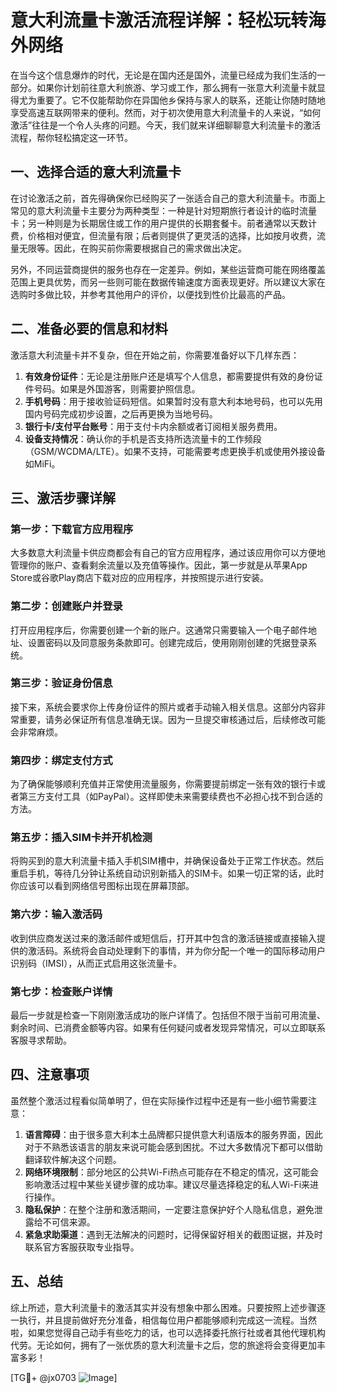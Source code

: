 # 意大利流量卡激活流程详解：轻松玩转海外网络

在当今这个信息爆炸的时代，无论是在国内还是国外，流量已经成为我们生活的一部分。如果你计划前往意大利旅游、学习或工作，那么拥有一张意大利流量卡就显得尤为重要了。它不仅能帮助你在异国他乡保持与家人的联系，还能让你随时随地享受高速互联网带来的便利。然而，对于初次使用意大利流量卡的人来说，“如何激活”往往是一个令人头疼的问题。今天，我们就来详细聊聊意大利流量卡的激活流程，帮你轻松搞定这一环节。

## 一、选择合适的意大利流量卡

在讨论激活之前，首先得确保你已经购买了一张适合自己的意大利流量卡。市面上常见的意大利流量卡主要分为两种类型：一种是针对短期旅行者设计的临时流量卡；另一种则是为长期居住或工作的用户提供的长期套餐卡。前者通常以天数计费，价格相对便宜，但流量有限；后者则提供了更灵活的选择，比如按月收费，流量无限等。因此，在购买前你需要根据自己的需求做出决定。

另外，不同运营商提供的服务也存在一定差异。例如，某些运营商可能在网络覆盖范围上更具优势，而另一些则可能在数据传输速度方面表现更好。所以建议大家在选购时多做比较，并参考其他用户的评价，以便找到性价比最高的产品。

## 二、准备必要的信息和材料

激活意大利流量卡并不复杂，但在开始之前，你需要准备好以下几样东西：

1. **有效身份证件**：无论是注册账户还是填写个人信息，都需要提供有效的身份证件号码。如果是外国游客，则需要护照信息。
2. **手机号码**：用于接收验证码短信。如果暂时没有意大利本地号码，也可以先用国内号码完成初步设置，之后再更换为当地号码。
3. **银行卡/支付平台账号**：用于支付卡内余额或者订阅相关服务费用。
4. **设备支持情况**：确认你的手机是否支持所选流量卡的工作频段（GSM/WCDMA/LTE）。如果不支持，可能需要考虑更换手机或使用外接设备如MiFi。

## 三、激活步骤详解

### 第一步：下载官方应用程序

大多数意大利流量卡供应商都会有自己的官方应用程序，通过该应用你可以方便地管理你的账户、查看剩余流量以及充值等操作。因此，第一步就是从苹果App Store或谷歌Play商店下载对应的应用程序，并按照提示进行安装。

### 第二步：创建账户并登录

打开应用程序后，你需要创建一个新的账户。这通常只需要输入一个电子邮件地址、设置密码以及同意服务条款即可。创建完成后，使用刚刚创建的凭据登录系统。

### 第三步：验证身份信息

接下来，系统会要求你上传身份证件的照片或者手动输入相关信息。这部分内容非常重要，请务必保证所有信息准确无误。因为一旦提交审核通过后，后续修改可能会非常麻烦。

### 第四步：绑定支付方式

为了确保能够顺利充值并正常使用流量服务，你需要提前绑定一张有效的银行卡或者第三方支付工具（如PayPal）。这样即使未来需要续费也不必担心找不到合适的方法。

### 第五步：插入SIM卡并开机检测

将购买到的意大利流量卡插入手机SIM槽中，并确保设备处于正常工作状态。然后重启手机，等待几分钟让系统自动识别新插入的SIM卡。如果一切正常的话，此时你应该可以看到网络信号图标出现在屏幕顶部。

### 第六步：输入激活码

收到供应商发送过来的激活邮件或短信后，打开其中包含的激活链接或直接输入提供的激活码。系统将会自动处理剩下的事情，并为你分配一个唯一的国际移动用户识别码（IMSI），从而正式启用这张流量卡。

### 第七步：检查账户详情

最后一步就是检查一下刚刚激活成功的账户详情了。包括但不限于当前可用流量、剩余时间、已消费金额等内容。如果有任何疑问或者发现异常情况，可以立即联系客服寻求帮助。

## 四、注意事项

虽然整个激活过程看似简单明了，但在实际操作过程中还是有一些小细节需要注意：

1. **语言障碍**：由于很多意大利本土品牌都只提供意大利语版本的服务界面，因此对于不熟悉该语言的朋友来说可能会感到困扰。不过大多数情况下都可以借助翻译软件解决这个问题。
2. **网络环境限制**：部分地区的公共Wi-Fi热点可能存在不稳定的情况，这可能会影响激活过程中某些关键步骤的成功率。建议尽量选择稳定的私人Wi-Fi来进行操作。
3. **隐私保护**：在整个注册和激活期间，一定要注意保护好个人隐私信息，避免泄露给不可信来源。
4. **紧急求助渠道**：遇到无法解决的问题时，记得保留好相关的截图证据，并及时联系官方客服获取专业指导。

## 五、总结

综上所述，意大利流量卡的激活其实并没有想象中那么困难。只要按照上述步骤逐一执行，并且提前做好充分准备，相信每位用户都能够顺利完成这一流程。当然啦，如果您觉得自己动手有些吃力的话，也可以选择委托旅行社或者其他代理机构代劳。无论如何，拥有了一张优质的意大利流量卡之后，您的旅途将会变得更加丰富多彩！

[TG💪+ @jx0703 ![Image](https://github.com/user-attachments/assets/dbca1d08-cadb-493c-b0ec-ad6f7a83f270)]